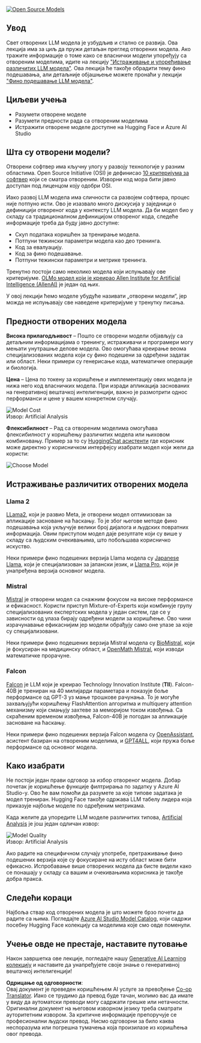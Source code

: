 <!--
CO_OP_TRANSLATOR_METADATA:
{
  "original_hash": "0bba96e53ab841d99db731892a51fab8",
  "translation_date": "2025-07-09T17:15:32+00:00",
  "source_file": "16-open-source-models/README.md",
  "language_code": "sr"
}
-->
[![Open Source Models](../../../translated_images/16-lesson-banner.6b56555e8404fda1716382db4832cecbe616ccd764de381f0af6cfd694d05f74.sr.png)](https://aka.ms/gen-ai-lesson16-gh?WT.mc_id=academic-105485-koreyst)

## Увод

Свет отворених LLM модела је узбудљив и стално се развија. Ова лекција има за циљ да пружи детаљан преглед отворених модела. Ако тражите информације о томе како се власнички модели упоређују са отвореним моделима, идите на лекцију ["Истраживање и упоређивање различитих LLM модела"](../02-exploring-and-comparing-different-llms/README.md?WT.mc_id=academic-105485-koreyst). Ова лекција ће такође обрадити тему фино подешавања, али детаљније објашњење можете пронаћи у лекцији ["Фино подешавање LLM модела"](../18-fine-tuning/README.md?WT.mc_id=academic-105485-koreyst).

## Циљеви учења

- Разумети отворене моделе
- Разумети предности рада са отвореним моделима
- Истражити отворене моделе доступне на Hugging Face и Azure AI Studio

## Шта су отворени модели?

Отворени софтвер има кључну улогу у развоју технологије у разним областима. Open Source Initiative (OSI) је дефинисао [10 критеријума за софтвер](https://web.archive.org/web/20241126001143/https://opensource.org/osd?WT.mc_id=academic-105485-koreyst) који се сматра отвореним. Изворни код мора бити јавно доступан под лиценцом коју одобри OSI.

Иако развој LLM модела има сличности са развојем софтвера, процес није потпуно исти. Ово је изазвало много дискусија у заједници о дефиницији отвореног кода у контексту LLM модела. Да би модел био у складу са традиционалном дефиницијом отвореног кода, следеће информације треба да буду јавно доступне:

- Скуп података коришћен за тренирање модела.
- Потпуни тежински параметри модела као део тренинга.
- Код за евалуацију.
- Код за фино подешавање.
- Потпуни тежински параметри и метрике тренинга.

Тренутно постоји само неколико модела који испуњавају ове критеријуме. [OLMo модел који је креирао Allen Institute for Artificial Intelligence (AllenAI)](https://huggingface.co/allenai/OLMo-7B?WT.mc_id=academic-105485-koreyst) је један од њих.

У овој лекцији ћемо моделе убудуће називати „отворени модели“, јер можда не испуњавају све наведене критеријуме у тренутку писања.

## Предности отворених модела

**Висока прилагодљивост** – Пошто се отворени модели објављују са детаљним информацијама о тренингу, истраживачи и програмери могу мењати унутрашње делове модела. Ово омогућава креирање веома специјализованих модела који су фино подешени за одређени задатак или област. Неки примери су генерисање кода, математичке операције и биологија.

**Цена** – Цена по токену за коришћење и имплементацију ових модела је нижа него код власничких модела. При изради апликација заснованих на генеративној вештачкој интелигенцији, важно је размотрити однос перформанси и цене у вашем конкретном случају.

![Model Cost](../../../translated_images/model-price.3f5a3e4d32ae00b465325159e1f4ebe7b5861e95117518c6bfc37fe842950687.sr.png)  
Извор: Artificial Analysis

**Флексибилност** – Рад са отвореним моделима омогућава флексибилност у коришћењу различитих модела или њиховом комбиновaњу. Пример за то су [HuggingChat асистенти](https://huggingface.co/chat?WT.mc_id=academic-105485-koreyst) где корисник може директно у корисничком интерфејсу изабрати модел који жели да користи:

![Choose Model](../../../translated_images/choose-model.f095d15bbac922141591fd4fac586dc8d25e69b42abf305d441b84c238e293f2.sr.png)

## Истраживање различитих отворених модела

### Llama 2

[LLama2](https://huggingface.co/meta-llama?WT.mc_id=academic-105485-koreyst), који је развио Meta, је отворени модел оптимизован за апликације засноване на ћаскању. То је због његове методе фино подешавања која укључује велики број дијалога и људских повратних информација. Овим приступом модел даје резултате који су више у складу са људским очекивањима, што побољшава корисничко искуство.

Неки примери фино подешених верзија Llama модела су [Japanese Llama](https://huggingface.co/elyza/ELYZA-japanese-Llama-2-7b?WT.mc_id=academic-105485-koreyst), који је специјализован за јапански језик, и [Llama Pro](https://huggingface.co/TencentARC/LLaMA-Pro-8B?WT.mc_id=academic-105485-koreyst), који је унапређена верзија основног модела.

### Mistral

[Mistral](https://huggingface.co/mistralai?WT.mc_id=academic-105485-koreyst) је отворени модел са снажним фокусом на високе перформансе и ефикасност. Користи приступ Mixture-of-Experts који комбинује групу специјализованих експертских модела у један систем, где се у зависности од улаза бирају одређени модели за коришћење. Ово чини израчунавање ефикаснијим јер модели обрађују само оне улазе за које су специјализовани.

Неки примери фино подешених верзија Mistral модела су [BioMistral](https://huggingface.co/BioMistral/BioMistral-7B?text=Mon+nom+est+Thomas+et+mon+principal?WT.mc_id=academic-105485-koreyst), који је фокусиран на медицинску област, и [OpenMath Mistral](https://huggingface.co/nvidia/OpenMath-Mistral-7B-v0.1-hf?WT.mc_id=academic-105485-koreyst), који изводи математичке прорачуне.

### Falcon

[Falcon](https://huggingface.co/tiiuae?WT.mc_id=academic-105485-koreyst) је LLM који је креирао Technology Innovation Institute (**TII**). Falcon-40B је трениран на 40 милијарди параметара и показује боље перформансе од GPT-3 уз мање трошкове рачунања. То је могуће захваљујући коришћењу FlashAttention алгоритма и multiquery attention механизму који смањују захтеве за меморијом током извођења. Са скраћеним временом извођења, Falcon-40B је погодан за апликације засноване на ћаскању.

Неки примери фино подешених верзија Falcon модела су [OpenAssistant](https://huggingface.co/OpenAssistant/falcon-40b-sft-top1-560?WT.mc_id=academic-105485-koreyst), асистент базиран на отвореним моделима, и [GPT4ALL](https://huggingface.co/nomic-ai/gpt4all-falcon?WT.mc_id=academic-105485-koreyst), који пружа боље перформансе од основног модела.

## Како изабрати

Не постоји један прави одговор за избор отвореног модела. Добар почетак је коришћење функције филтрирања по задатку у Azure AI Studio-у. Ово ће вам помоћи да разумете за које типове задатака је модел трениран. Hugging Face такође одржава LLM табелу лидера која приказује најбоље моделе по одређеним метрикама.

Када желите да упоредите LLM моделе различитих типова, [Artificial Analysis](https://artificialanalysis.ai/?WT.mc_id=academic-105485-koreyst) је још један одличан извор:

![Model Quality](../../../translated_images/model-quality.aaae1c22e00f7ee1cd9dc186c611ac6ca6627eabd19e5364dce9e216d25ae8a5.sr.png)  
Извор: Artificial Analysis

Ако радите на специфичном случају употребе, претраживање фино подешених верзија које су фокусиране на исту област може бити ефикасно. Испробавање више отворених модела да бисте видели како се понашају у складу са вашим и очекивањима корисника је такође добра пракса.

## Следећи кораци

Најбоља ствар код отворених модела је што можете брзо почети да радите са њима. Погледајте [Azure AI Studio Model Catalog](https://ai.azure.com?WT.mc_id=academic-105485-koreyst), који садржи посебну Hugging Face колекцију са моделима које смо овде поменули.

## Учење овде не престаје, наставите путовање

Након завршетка ове лекције, погледајте нашу [Generative AI Learning колекцију](https://aka.ms/genai-collection?WT.mc_id=academic-105485-koreyst) и наставите да унапређујете своје знање о генеративној вештачкој интелигенцији!

**Одрицање од одговорности**:  
Овај документ је преведен коришћењем AI услуге за превођење [Co-op Translator](https://github.com/Azure/co-op-translator). Иако се трудимо да превод буде тачан, молимо вас да имате у виду да аутоматски преводи могу садржати грешке или нетачности. Оригинални документ на његовом изворном језику треба сматрати ауторитетним извором. За критичне информације препоручује се професионални људски превод. Нисмо одговорни за било каква неспоразума или погрешна тумачења која произилазе из коришћења овог превода.